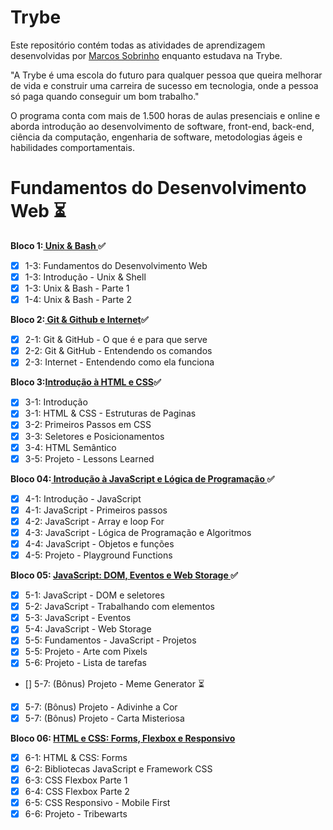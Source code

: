 # Trybe
Este repositório contém todas as atividades de aprendizagem desenvolvidas por [Marcos Sobrinho](https://www.linkedin.com/in/marcosvdss/) enquanto estudava na Trybe.

"A Trybe é uma escola do futuro para qualquer pessoa que queira melhorar de vida e construir uma carreira de sucesso em tecnologia, onde a pessoa só paga quando conseguir um bom trabalho."

O programa conta com mais de 1.500 horas de aulas presenciais e online e aborda introdução ao desenvolvimento de software, front-end, back-end, ciência da computação, engenharia de software, metodologias ágeis e habilidades comportamentais.

# Fundamentos do Desenvolvimento Web :hourglass_flowing_sand:

<b>Bloco 1:<a href="https://github.com/marcovdss/trybe-exercises/tree/main/01-fundamentos/bloco-01-unix-e-bash"> Unix & Bash </a>:white_check_mark:</b><br> 
- [X] 1-3: Fundamentos do Desenvolvimento Web
- [X] 1-3: Introdução - Unix & Shell
- [X] 1-3: Unix & Bash - Parte 1
- [X] 1-4: Unix & Bash - Parte 2

<b>Bloco 2:<a href="https://github.com/marcovdss/trybe-exercises/tree/main/01-fundamentos/bloco-02-git-github-e-internet"> Git & Github e Internet</a>:white_check_mark:</b><br>
- [x] 2-1: Git & GitHub - O que é e para que serve
- [X] 2-2: Git & GitHub - Entendendo os comandos
- [X] 2-3: Internet - Entendendo como ela funciona

<b>Bloco 3:<a href="https://github.com/marcovdss/trybe-exercises/tree/main/01-fundamentos/bloco-03-introducao-a-html-e-css">Introdução à HTML e CSS</a>:white_check_mark:</b><br>
- [X] 3-1: Introdução
- [X] 3-1: HTML & CSS - Estruturas de Paginas
- [X] 3-2: Primeiros Passos em CSS
- [X] 3-3: Seletores e Posicionamentos
- [X] 3-4: HTML Semântico
- [X] 3-5: Projeto - Lessons Learned

<b>Bloco 04:<a href="https://github.com/marcovdss/trybe-exercises/tree/main/01-fundamentos/bloco-04-introducao-a-javascript-e-logica"> Introdução à JavaScript e Lógica de Programação </a>:white_check_mark:</b><br>
- [X] 4-1:  Introdução - JavaScript
- [X] 4-1:  JavaScript - Primeiros passos
- [X] 4-2:  JavaScript - Array e loop For
- [X] 4-3:  JavaScript - Lógica de Programação e Algoritmos
- [X] 4-4:  JavaScript - Objetos e funções
- [X] 4-5:  Projeto - Playground Functions

<b>Bloco 05: <a href="https://github.com/marcovdss/trybe-exercises/tree/main/01-fundamentos/bloco-05-javascript-DOM-eventos-WebStorage"> JavaScript: DOM, Eventos e Web Storage </a>:white_check_mark:</b><br>
- [X] 5-1: JavaScript - DOM e seletores
- [X] 5-2: JavaScript - Trabalhando com elementos
- [X] 5-3: JavaScript - Eventos
- [x] 5-4: JavaScript - Web Storage
- [x] 5-5: Fundamentos - JavaScript - Projetos
- [x] 5-5: Projeto - Arte com Pixels
- [x] 5-6: Projeto - Lista de tarefas
- [] 5-7: (Bônus) Projeto - Meme Generator :hourglass_flowing_sand:
- [x] 5-7: (Bônus) Projeto - Adivinhe a Cor
- [x] 5-7: (Bônus) Projeto - Carta Misteriosa

<b>Bloco 06: <a href=https://github.com/marcovdss/trybe-exercises/tree/main/01-fundamentos/bloco-06-html-css-forms-flexbox-responsivo>
HTML e CSS: Forms, Flexbox e Responsivo </a></b><br>
- [x] 6-1: HTML & CSS: Forms
- [x] 6-2: Bibliotecas JavaScript e Framework CSS
- [x] 6-3: CSS Flexbox Parte 1
- [x] 6-4: CSS Flexbox Parte 2
- [x] 6-5: CSS Responsivo - Mobile First
- [X] 6-6: Projeto - Tribewarts
